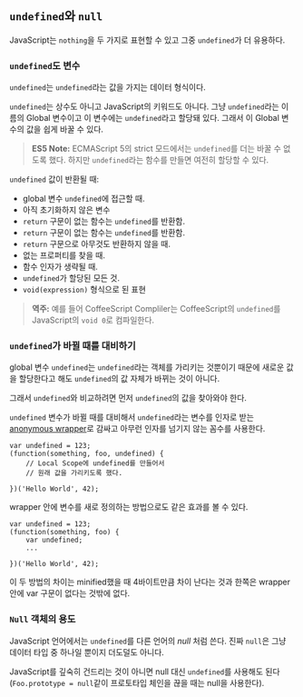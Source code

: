 ## `undefined`와 `null`

JavaScript는 `nothing`을 두 가지로 표현할 수 있고 그중 `undefined`가 더 유용하다.

### `undefined`도 변수

`undefined`는 `undefined`라는 값을 가지는 데이터 형식이다.

`undefined`는 상수도 아니고 JavaScript의 키워드도 아니다. 그냥 `undefined`라는 이름의 Global 변수이고 이 변수에는 `undefined`라고 할당돼 있다. 그래서 이 Global 변수의 값을 쉽게 바꿀 수 있다.

> **ES5 Note:** ECMAScript 5의 strict 모드에서는 `undefined`를 더는 바꿀 수 없도록 했다. 하지만 `undefined`라는 함수를 만들면 여전히 할당할 수 있다.

`undefined` 값이 반환될 때:

 - global 변수 `undefined`에 접근할 때.
 - 아직 초기화하지 않은 변수
 - `return` 구문이 없는 함수는 `undefined`를 반환함.
 - `return` 구문이 없는 함수는 `undefined`를 반환함.
 - `return` 구문으로 아무것도 반환하지 않을 때.
 - 없는 프로퍼티를 찾을 때.
 - 함수 인자가 생략될 때.
 - `undefined`가 할당된 모든 것.
 - `void(expression)` 형식으로 된 표현

> **역주:** 예를 들어 CoffeeScript Compliler는 CoffeeScript의 `undefined`를 JavaScript의 `void 0`로 컴파일한다.

### `undefined`가 바뀔 때를 대비하기

global 변수 `undefined`는 `undefined`라는 객체를 가리키는 것뿐이기 때문에 새로운 값을 할당한다고 해도 `undefined`의 값 자체가 바뀌는 것이 아니다.

그래서 `undefined`와 비교하려면 먼저 `undefined`의 값을 찾아와야 한다.

`undefined` 변수가 바뀔 때를 대비해서 `undefined`라는 변수를 인자로 받는 [anonymous wrapper](#function.scopes)로 감싸고 아무런 인자를 넘기지 않는 꼼수를 사용한다. 

    var undefined = 123;
    (function(something, foo, undefined) {
        // Local Scope에 undefined를 만들어서
        // 원래 값을 가리키도록 했다.

    })('Hello World', 42);

wrapper 안에 변수를 새로 정의하는 방법으로도 같은 효과를 볼 수 있다.

    var undefined = 123;
    (function(something, foo) {
        var undefined;
        ...

    })('Hello World', 42);

이 두 방법의 차이는 minified했을 때 4바이트만큼 차이 난다는 것과 한쪽은 wrapper 안에 var 구문이 없다는 것밖에 없다. 

### `Null` 객체의 용도

JavaScript 언어에서는 `undefined`를 다른 언어의 *null* 처럼 쓴다. 진짜 `null`은 그냥 데이터 타입 중 하나일 뿐이지 더도덜도 아니다.

JavaScript를 깊숙히 건드리는 것이 아니면 null 대신 `undefined`를 사용해도 된다(`Foo.prototype = null`같이 프로토타입 체인을 끊을 때는 null을 사용한다).

